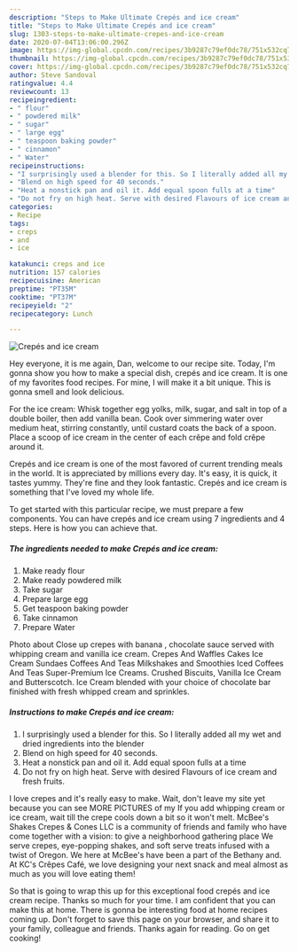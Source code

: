 ```yaml
---
description: "Steps to Make Ultimate Crepés and ice cream"
title: "Steps to Make Ultimate Crepés and ice cream"
slug: 1303-steps-to-make-ultimate-crepes-and-ice-cream
date: 2020-07-04T13:06:00.296Z
image: https://img-global.cpcdn.com/recipes/3b9287c79ef0dc78/751x532cq70/crepes-and-ice-cream-recipe-main-photo.jpg
thumbnail: https://img-global.cpcdn.com/recipes/3b9287c79ef0dc78/751x532cq70/crepes-and-ice-cream-recipe-main-photo.jpg
cover: https://img-global.cpcdn.com/recipes/3b9287c79ef0dc78/751x532cq70/crepes-and-ice-cream-recipe-main-photo.jpg
author: Steve Sandoval
ratingvalue: 4.4
reviewcount: 13
recipeingredient:
- " flour"
- " powdered milk"
- " sugar"
- " large egg"
- " teaspoon baking powder"
- " cinnamon"
- " Water"
recipeinstructions:
- "I surprisingly used a blender for this. So I literally added all my wet and dried ingredients into the blender"
- "Blend on high speed for 40 seconds."
- "Heat a nonstick pan and oil it. Add equal spoon fulls at a time"
- "Do not fry on high heat. Serve with desired Flavours of ice cream and fresh fruits."
categories:
- Recipe
tags:
- creps
- and
- ice

katakunci: creps and ice 
nutrition: 157 calories
recipecuisine: American
preptime: "PT35M"
cooktime: "PT37M"
recipeyield: "2"
recipecategory: Lunch

---
```



![Crepés and ice cream](https://img-global.cpcdn.com/recipes/3b9287c79ef0dc78/751x532cq70/crepes-and-ice-cream-recipe-main-photo.jpg)

Hey everyone, it is me again, Dan, welcome to our recipe site. Today, I'm gonna show you how to make a special dish, crepés and ice cream. It is one of my favorites food recipes. For mine, I will make it a bit unique. This is gonna smell and look delicious.

For the ice cream: Whisk together egg yolks, milk, sugar, and salt in top of a double boiler, then add vanilla bean. Cook over simmering water over medium heat, stirring constantly, until custard coats the back of a spoon. Place a scoop of ice cream in the center of each crêpe and fold crêpe around it.

Crepés and ice cream is one of the most favored of current trending meals in the world. It is appreciated by millions every day. It's easy, it is quick, it tastes yummy. They're fine and they look fantastic. Crepés and ice cream is something that I've loved my whole life.


To get started with this particular recipe, we must prepare a few components. You can have crepés and ice cream using 7 ingredients and 4 steps. Here is how you can achieve that.

<!--inarticleads1-->

##### The ingredients needed to make Crepés and ice cream:

1. Make ready  flour
1. Make ready  powdered milk
1. Take  sugar
1. Prepare  large egg
1. Get  teaspoon baking powder
1. Take  cinnamon
1. Prepare  Water


Photo about Close up crepes with banana , chocolate sauce served with whipping cream and vanilla ice cream. Crepes And Waffles Cakes Ice Cream Sundaes Coffees And Teas Milkshakes and Smoothies Iced Coffees And Teas Super-Premium Ice Creams. Crushed Biscuits, Vanilla Ice Cream and Butterscotch. Ice Cream blended with your choice of chocolate bar finished with fresh whipped cream and sprinkles. 

<!--inarticleads2-->

##### Instructions to make Crepés and ice cream:

1. I surprisingly used a blender for this. So I literally added all my wet and dried ingredients into the blender
1. Blend on high speed for 40 seconds.
1. Heat a nonstick pan and oil it. Add equal spoon fulls at a time
1. Do not fry on high heat. Serve with desired Flavours of ice cream and fresh fruits.


I love crepes and it&#39;s really easy to make. Wait, don&#39;t leave my site yet because you can see MORE PICTURES of my If you add whipping cream or ice cream, wait till the crepe cools down a bit so it won&#39;t melt. McBee&#39;s Shakes Crepes &amp; Cones LLC is a community of friends and family who have come together with a vision: to give a neighborhood gathering place We serve crepes, eye-popping shakes, and soft serve treats infused with a twist of Oregon. We here at McBee&#39;s have been a part of the Bethany and. At KC&#39;s Crêpes Café, we love designing your next snack and meal almost as much as you will love eating them! 

So that is going to wrap this up for this exceptional food crepés and ice cream recipe. Thanks so much for your time. I am confident that you can make this at home. There is gonna be interesting food at home recipes coming up. Don't forget to save this page on your browser, and share it to your family, colleague and friends. Thanks again for reading. Go on get cooking!
